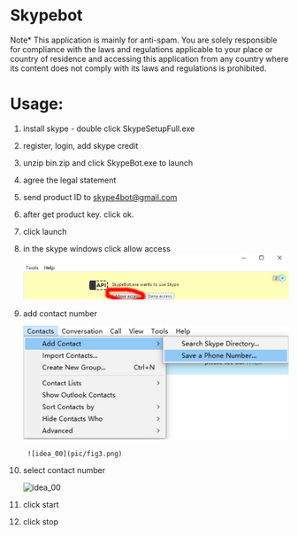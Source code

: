 # Skypebot
Note* This application is mainly for anti-spam. You are solely responsible for compliance with the laws and regulations applicable to your place or country of residence and accessing this application from any country where its content does not comply with its laws and regulations is prohibited. 

# Usage:
1. install skype - double click SkypeSetupFull.exe

2. register, login, add skype credit

3. unzip bin.zip and click SkypeBot.exe to launch

4. agree the legal statement

5. send product ID to skype4bot@gmail.com

6. after get product key. click ok. 

7. click launch

8. in the skype windows click allow access
    ![idea_00](pic/fig1.png)


9. add contact number

    ![idea_00](pic/fig2.png)

        ![idea_00](pic/fig3.png)



10. select contact number

    ![idea_00](pic/fig4.png)




11. click start

12. click stop

